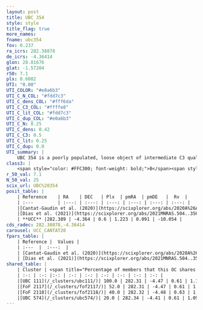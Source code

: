```yaml
---
layout: post
title: UBC 354
style: style
title_flag: true
more_names: 
fname: ubc354
fov: 0.237
ra_icrs: 282.38878
de_icrs: -4.36414
glon: 28.81676
glat: -1.57204
r50: 7.1
plx: 0.6002
UTI: "0.00"
UTI_COLOR: "#e0a6b3"
UTI_C_N_COL: "#fdd7c3"
UTI_C_dens_COL: "#fff6da"
UTI_C_C3_COL: "#ffffe8"
UTI_C_lit_COL: "#fdd7c3"
UTI_C_dup_COL: "#e0a6b3"
UTI_C_N: 0.25
UTI_C_dens: 0.42
UTI_C_C3: 0.5
UTI_C_lit: 0.25
UTI_C_dup: 0.0
UTI_summary: |
    UBC 354 is a poorly populated, loose object of intermediate C3 quality. It is poorly studied in the literature.<br><br><span style="color: #99180f; font-weight: bold;">Warning: </span>This is very likely a duplicate object, which shares a large percentage of members with at least one previously reported entry.
class3: |
    <span style="color: #FFC300; font-weight: bold;">B</span><span style="color: #FFC300; font-weight: bold;">B</span>
r_50_val: 7.1
N_50_val: 25
scix_url: UBC%20354
posit_table: |
    | Reference    | RA    | DEC   | Plx  | pmRA  | pmDE   |  Rv  |
    | :---         | :---: | :---: | :---: | :---: | :---: | :---: |
    |[Cantat-Gaudin et al. (2020)](https://scixplorer.org/abs/2020A%26A...640A...1C) | 282.378 | -4.386 | 0.54 | 1.246 | 0.129 | -- |
    |[Dias et al. (2021)](https://scixplorer.org/abs/2021MNRAS.504..356D) | 282.354 | -4.413 | 0.583 | 1.153 | 0.122 | -9.126 |
    | **UCC** |282.389 | -4.364 | 0.6 | 1.223 | 0.091 | -10.054 | 
cds_radec: 282.38878,-4.36414
carousel: UCC_CANTAT20
fpars_table: |
    | Reference |  Values |
    | :---  |  :---:  |
    | [Cantat-Gaudin et al. (2020)](https://scixplorer.org/abs/2020A%26A...640A...1C) | `AVNN=2.38, DMNN=11.36, AgeNN=8.3` |
    | [Dias et al. (2021)](https://scixplorer.org/abs/2021MNRAS.504..356D) | `Av=2.927, Dist=1824, logage=7.152, [Fe/H]=0.333` |
shared_table: |
    | Cluster | <span title="Percentage of members that this OC shares with the ones listed">%</span>   | RA   | DEC   | Plx   | pmRA  | pmDE  | Rv | UTI |
    | :-: | :-: |:-: | :-: | :-: | :-: | :-: | :-: | :-: |
    |[UBC 111](/_clusters/ubc111/)| 100.0 | 282.31 | -4.47 | 0.61 | 1.1 | 0.07 | -9.04 |0.45 |
    |[FoF 2117](/_clusters/fof2117/)| 52.0 | 282.31 | -4.47 | 0.61 | 1.1 | 0.07 | -9.91 |0.81 |
    |[FoF 2118](/_clusters/fof2118/)| 40.0 | 282.32 | -4.48 | 0.63 | 1.1 | 0.08 | -9.58 |0.56 |
    |[UBC 574](/_clusters/ubc574/)| 20.0 | 282.34 | -4.41 | 0.61 | 1.09 | 0.1 | -8.83 |0.0 |
---
```


